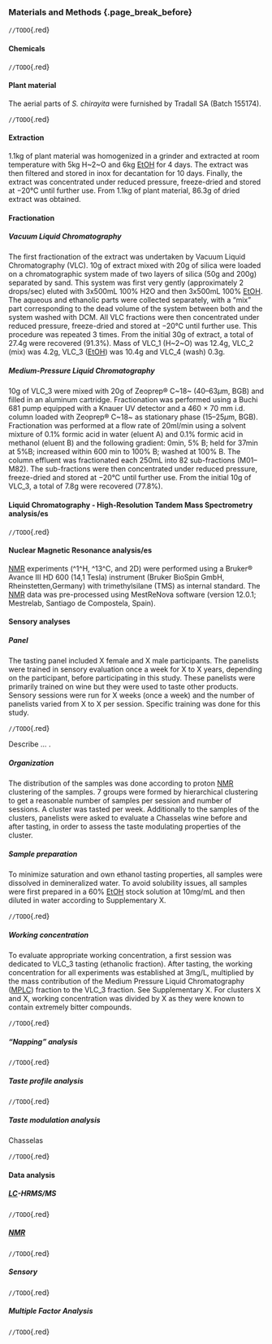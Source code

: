 ### Materials and Methods {.page_break_before}

`//TODO`{.red}

#### Chemicals

`//TODO`{.red}

#### Plant material

The aerial parts of *S. chirayita* were furnished by Tradall SA (Batch 155174).

`//TODO`{.red}

#### Extraction

1.1kg of plant material was homogenized in a grinder and extracted at room temperature with 5kg H~2~O and 6kg [EtOH](#etoh) for 4 days.
The extract was then filtered and stored in inox for decantation for 10 days.
Finally, the extract was concentrated under reduced pressure, freeze-dried and stored at −20°C until further use.
From 1.1kg of plant material, 86.3g of dried extract was obtained.

#### Fractionation

##### Vacuum Liquid Chromatography

The first fractionation of the extract was undertaken by Vacuum Liquid Chromatography (VLC).
10g of extract mixed with 20g of silica were loaded on a chromatographic system made of two layers of silica (50g and 200g) separated by sand.
This system was first very gently (approximately 2 drops/sec) eluted with 3x500mL 100% H2O and then 3x500mL 100% [EtOH](#etoh).
The aqueous and ethanolic parts were collected separately, with a “mix” part corresponding to the dead volume of the system between both and the system washed with DCM.
All VLC fractions were then concentrated under reduced pressure, freeze-dried and stored at −20°C until further use.
This procedure was repeated 3 times.
From the initial 30g of extract, a total of 27.4g were recovered (91.3%). Mass of VLC_1 (H~2~O) was 12.4g, VLC_2 (mix) was 4.2g, VLC_3 ([EtOH](#etoh)) was 10.4g and VLC_4 (wash) 0.3g.

##### Medium-Pressure Liquid Chromatography

10g of VLC_3 were mixed with 20g of Zeoprep® C~18~ (40–63*μ*m, BGB) and filled in an aluminum cartridge.
Fractionation was performed using a Buchi 681 pump equipped with a Knauer UV detector and a 460 × 70 mm i.d. column loaded with Zeoprep® C~18~ as stationary phase (15–25*μ*m, BGB).
Fractionation was performed at a flow rate of 20ml/min using a solvent mixture of 0.1% formic acid in water (eluent A) and 0.1% formic acid in methanol (eluent B) and the following gradient: 0min, 5% B; held for 37min at 5%B; increased within 600 min to 100% B; washed at 100% B.
The column effluent was fractionated each 250mL into 82 sub-fractions (M01–M82).
The sub-fractions were then concentrated under reduced pressure, freeze-dried and stored at −20°C until further use.
From the initial 10g of VLC_3, a total of 7.8g were recovered (77.8%).

#### Liquid Chromatography - High-Resolution Tandem Mass Spectrometry analysis/es

`//TODO`{.red}

#### Nuclear Magnetic Resonance analysis/es

[NMR](#nmr) experiments (^1^H, ^13^C, and 2D) were performed using a Bruker® Avance III HD 600 (14,1 Tesla) instrument (Bruker BioSpin GmbH, Rheinstetten,Germany) with trimethylsilane (TMS) as internal standard.
The [NMR](#nmr) data was pre-processed using MestReNova software (version 12.0.1; Mestrelab, Santiago de Compostela, Spain).

#### Sensory analyses

##### Panel

The tasting panel included X female and X male participants.
The panelists were trained in sensory evaluation once a week for X to X years, depending on the participant, before participating in this study.
These panelists were primarily trained on wine but they were used to taste other products.
Sensory sessions were run for X weeks (once a week) and the number of panelists varied from X to X per session.
Specific training was done for this study. 

`//TODO`{.red}

Describe … . 

##### Organization

The distribution of the samples was done according to proton [NMR](#nmr) clustering of the samples.
7 groups were formed by hierarchical clustering to get a reasonable number of samples per session and number of sessions.
A cluster was tasted per week.
Additionally to the samples of the clusters, panelists were asked to evaluate a Chasselas wine before and after tasting, in order to assess the taste modulating properties of the cluster.

##### Sample preparation

To minimize saturation and own ethanol tasting properties, all samples were dissolved in demineralized water.
To avoid solubility issues, all samples were first prepared in a 60% [EtOH](#etoh) stock solution at 10mg/mL and then diluted in water according to Supplementary X.

`//TODO`{.red}

##### Working concentration

To evaluate appropriate working concentration, a first session was dedicated to VLC_3 tasting (ethanolic fraction).
After tasting, the working concentration for all experiments was established at 3mg/L, multiplied by the mass contribution of the Medium Pressure Liquid Chromatography ([MPLC](#mplc)) fraction to the VLC_3 fraction.
See Supplementary X.
For clusters X and X, working concentration was divided by X as they were known to contain extremely bitter compounds.

`//TODO`{.red}

##### “Napping” analysis

`//TODO`{.red}

##### Taste profile analysis

`//TODO`{.red}

##### Taste modulation analysis

Chasselas

`//TODO`{.red}

#### Data analysis

##### [LC](#lc)-HRMS/MS

`//TODO`{.red}

##### [NMR](#nmr)

`//TODO`{.red}

##### Sensory

`//TODO`{.red}

##### Multiple Factor Analysis

`//TODO`{.red}
